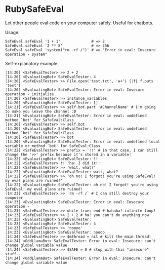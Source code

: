 RubySafeEval
============

Let other people eval code on your computer safely. Useful for chatbots.

Usage:

    SafeEval.safeEval '1 + 1'              # => 2
    SafeEval.safeEval '2 ** 8'             # => 256
    SafeEval.safeEval 'system("rm -rf /")' # => "Error in eval: Insecure operation - system"

Self-explanatory example:

    [14:20] <SafeEvalTester> >> 2 + 2
    [14:20] <EvaluatingBot> SafeEvalTester: 4
    [14:20] <SafeEvalTester> >> File.open('test.txt', 'a+') {|f| f.puts 'test'}
    [14:20] <EvaluatingBot> SafeEvalTester: Error in eval: Insecure operation - initialize
    [14:20] <SafeEvalTester> >> instance_variables
    [14:20] <EvaluatingBot> SafeEvalTester: []
    [14:21] <SafeEvalTester> >> self.bot.part '#ChannelName' # I'm going to make you leave the channel :D
    [14:21] <EvaluatingBot> SafeEvalTester: Error in eval: undefined method `bot' for SafeEval:Class
    [14:20] <SafeEvalTester> >> self.bot
    [14:20] <EvaluatingBot> SafeEvalTester: Error in eval: undefined method `bot' for SafeEval:Class
    [14:20] <SafeEvalTester> >> bot
    [14:20] <EvaluatingBot> SafeEvalTester: Error in eval: undefined local variable or method `bot' for SafeEval:Class
    [14:22] <SafeEvalTester> >> prefix = '!!' # in that case, I can still change the '>>' prefix because it's stored in a variable!
    [14:22] <EvaluatingBot> SafeEvalTester: !!
    [14:22] <SafeEvalTester> !! 'ha! I did it!'
    [14:22] <SafeEvalTester> >> 'wait, what?'
    [14:22] <EvaluatingBot> SafeEvalTester: wait, what?
    [14:22] <SafeEvalTester> >> 'oh no! I forgot! you're using SafeEval! my eval plans are ruined!'
    [14:22] <EvaluatingBot> SafeEvalTester: oh no! I forgot! you're using SafeEval! my eval plans are ruined!
    [14:23] <SafeEvalTester> >> `rm -rf /` # I can still destroy your computer
    [14:23] <EvaluatingBot> SafeEvalTester: Error in eval: Insecure operation - `
    [14:23] <SafeEvalTester> >> while true; end # hahaha! infinite loop!
    [14:23] <SafeEvalTester> >> 2 + 2 # ha! you can't do anything now!
    [14:23] <EvaluatingBot> SafeEvalTester:
    [14:23] <EvaluatingBot> SafeEvalTester: 4
    [14:23] <SafeEvalTester> >> 'noooo'
    [14:23] <EvaluatingBot> SafeEvalTester: noooo
    [14:24] <SafeEvalTester> >> $mthread = nil # kill the main thread!
    [14:24] <OddLlamaBot> SafeEvalTester: Error in eval: Insecure: can't change global variable value
    [14:24] <SafeEvalTester> >> $SAFE = 0 # stop with this "insecure" stuff...
    [14:24] <OddLlamaBot> SafeEvalTester: Error in eval: Insecure: can't change global variable value

